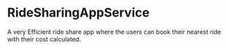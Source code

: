# RideSharingAppService
A very Efficient ride share app where the users can book their nearest ride with their cost calculated.
